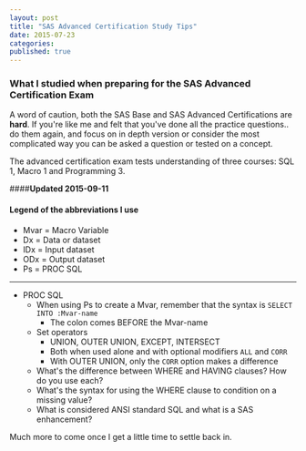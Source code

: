 ```yaml
---
layout: post
title: "SAS Advanced Certification Study Tips"
date: 2015-07-23
categories: 
published: true
---
```


### What I studied when preparing for the SAS Advanced Certification Exam

A word of caution, both the SAS Base and SAS Advanced Certifications are **hard**.  If you're like me and felt that you've done all the practice questions.. do them again, and focus on in depth version or consider the most complicated way you can be asked a question or tested on a concept.

The advanced certification exam tests understanding of three courses: SQL 1, Macro 1 and Programming 3.

####**Updated 2015-09-11**

#### Legend of the abbreviations I use
* Mvar = Macro Variable
* Dx = Data or dataset
* IDx = Input dataset
* ODx = Output dataset
* Ps = PROC SQL

***

* PROC SQL
  * When using Ps to create a Mvar, remember that the syntax is `SELECT INTO :Mvar-name`
    * The colon comes BEFORE the Mvar-name
  * Set operators
    * UNION, OUTER UNION, EXCEPT, INTERSECT
    * Both when used alone and with optional modifiers `ALL` and `CORR`
    * With OUTER UNION, only the `CORR` option makes a difference
  * What's the difference between WHERE and HAVING clauses? How do you use each?
  * What's the syntax for using the WHERE clause to condition on a missing value?
  * What is considered ANSI standard SQL and what is a SAS enhancement?

Much more to come once I get a little time to settle back in.

